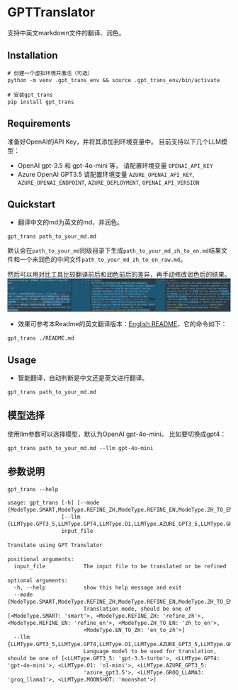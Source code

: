# GPTTranslator

支持中英文markdown文件的翻译、润色。

## Installation
```shell
# 创建一个虚拟环境并激活（可选）
python -m venv .gpt_trans_env && source .gpt_trans_env/bin/activate

# 安装gpt_trans
pip install gpt_trans
```

## Requirements
准备好OpenAI的API Key，并将其添加到环境变量中。
目前支持以下几个LLM模型：
- OpenAI gpt-3.5 和 gpt-4o-mini 等， 请配置环境变量 `OPENAI_API_KEY`
- Azure OpenAI GPT3.5 请配置环境变量 `AZURE_OPENAI_API_KEY`, `AZURE_OPENAI_ENDPOINT`, `AZURE_DEPLOYMENT`, `OPENAI_API_VERSION`

## Quickstart
- 翻译中文的md为英文的md，并润色。
```shell
gpt_trans path_to_your_md.md
```
默认会在`path_to_your_md`同级目录下生成`path_to_your_md_zh_to_en.md`结果文件和一个未润色的中间文件`path_to_your_md_zh_to_en_raw.md`。

然后可以用对比工具比较翻译前后和润色前后的差异，再手动修改润色后的结果。
![](imgs/comparing_screenshot.png)

- 效果可参考本Readme的英文翻译版本：[English README](README_zh_to_en.md)，它的命令如下：
```shell
gpt_trans ./README.md
```

## Usage
- 智能翻译，自动判断是中文还是英文进行翻译。
```shell
gpt_trans path_to_your_md.md
```


## 模型选择
使用llm参数可以选择模型，默认为OpenAI gpt-4o-mini。
比如要切换成gpt4：
```shell
gpt_trans path_to_your_md.md --llm gpt-4o-mini
```

## 参数说明
```shell
gpt_trans --help
```
```text
usage: gpt_trans [-h] [--mode {ModeType.SMART,ModeType.REFINE_ZH,ModeType.REFINE_EN,ModeType.ZH_TO_EN,ModeType.EN_TO_ZH}]
                 [--llm {LLMType.GPT3_5,LLMType.GPT4,LLMType.O1,LLMType.AZURE_GPT3_5,LLMType.GROQ_LLAMA3,LLMType.MOONSHOT}]
                 input_file

Translate using GPT Translator

positional arguments:
  input_file            The input file to be translated or be refined

optional arguments:
  -h, --help            show this help message and exit
  --mode {ModeType.SMART,ModeType.REFINE_ZH,ModeType.REFINE_EN,ModeType.ZH_TO_EN,ModeType.EN_TO_ZH}
                        Translation mode, should be one of [<ModeType.SMART: 'smart'>, <ModeType.REFINE_ZH: 'refine_zh'>, <ModeType.REFINE_EN: 'refine_en'>, <ModeType.ZH_TO_EN: 'zh_to_en'>,
                        <ModeType.EN_TO_ZH: 'en_to_zh'>]
  --llm {LLMType.GPT3_5,LLMType.GPT4,LLMType.O1,LLMType.AZURE_GPT3_5,LLMType.GROQ_LLAMA3,LLMType.MOONSHOT}
                        Language model to be used for translation, should be one of [<LLMType.GPT3_5: 'gpt-3.5-turbo'>, <LLMType.GPT4: 'gpt-4o-mini'>, <LLMType.O1: 'o1-mini'>, <LLMType.AZURE_GPT3_5:
                        'azure_gpt3.5'>, <LLMType.GROQ_LLAMA3: 'groq_llama3'>, <LLMType.MOONSHOT: 'moonshot'>]

```
